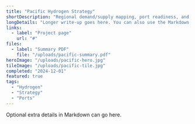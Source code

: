 ```yaml
---
title: "Pacific Hydrogen Strategy"
shortDescription: "Regional demand/supply mapping, port readiness, and export pathways—underpinned by dynamic TEA and logistics models."
longDetails: "Longer write-up goes here. You can also use the Markdown body below instead."
links:
  - label: "Project page"
    url: "#"
files:
  - label: "Summary PDF"
    file: "/uploads/pacific-summary.pdf"
heroImage: "/uploads/pacific-hero.jpg"
tileImage: "/uploads/pacific-tile.jpg"
completed: "2024-12-01"
featured: true
tags:
  - "Hydrogen"
  - "Strategy"
  - "Ports"
---
```

Optional extra details in Markdown can go here.
